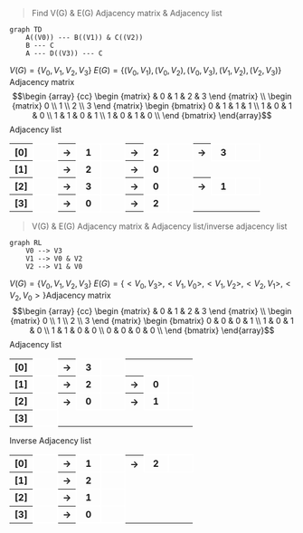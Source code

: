> Find V(G) & E(G)
  Adjacency matrix & Adjacency list
```mermaid
graph TD
	A((V0)) --- B((V1)) & C((V2))
	B --- C
	A --- D((V3)) --- C
```
$V(G) = \{V_0, V_1, V_2, V_3\}$
$E(G) = \{(V_0, V_1), (V_0, V_2), (V_0, V_3), (V_1, V_2), (V_2,V_3) \}$
Adjacency matrix
$$\begin {array} {cc}
\begin {matrix}
& 0 & 1 & 2 & 3 
\end {matrix} \\
\begin {matrix}
0 \\ 1 \\ 2 \\ 3 
\end {matrix}
\begin {bmatrix}
0 & 1 & 1 & 1 \\
1 & 0 & 1 & 0 \\
1 & 1 & 0 & 1 \\
1 & 0 & 1 & 0 \\
\end {bmatrix}
\end{array}$$
Adjacency list
<table style="border-collapse: collapse;">
    <tr>
        <th style="width: 25px">[0]</th>
        <th style="border: 2px solid #ffffff; width: 25px"></th>
        <th>→</th>
        <th style="border: 2px solid #ffffff; width: 25px">1</th>
        <th style="border: 2px solid #ffffff; width: 25px"></th>
        <th>→</th>
        <th style="border: 2px solid #ffffff; width: 25px">2</th>
        <th style="border: 2px solid #ffffff; width: 25px"></th>
        <th>→</th>
        <th style="border: 2px solid #ffffff; width: 25px">3</th>
        <th style="border: 2px solid #ffffff; width: 25px"></th>
    </tr>
    <tr>
        <th style=" width: 25px">[1]</th>
        <th style="border: 2px solid #ffffff; width: 25px"></th>
        <th>→</th>
        <th style="border: 2px solid #ffffff; width: 25px">2</th>
        <th style="border: 2px solid #ffffff; width: 25px"></th>
        <th>→</th>
        <th style="border: 2px solid #ffffff; width: 25px">0</th>
        <th style="border: 2px solid #ffffff; width: 25px"></th>
    </tr>
    <tr>
        <th style="width: 25px">[2]</th>
        <th style="border: 2px solid #ffffff; width: 25px"></th>
        <th>→</th>
        <th style="border: 2px solid #ffffff; width: 25px">3</th>
        <th style="border: 2px solid #ffffff; width: 25px"></th>
        <th>→</th>
        <th style="border: 2px solid #ffffff; width: 25px">0</th>
        <th style="border: 2px solid #ffffff; width: 25px"></th>
        <th>→</th>
        <th style="border: 2px solid #ffffff; width: 25px">1</th>
        <th style="border: 2px solid #ffffff; width: 25px"></th>
    </tr>
    <tr>
        <th style="width: 25px">[3]</th>
        <th style="border: 2px solid #ffffff; width: 25px"></th>
        <th>→</th>
        <th style="border: 2px solid #ffffff; width: 25px">0</th>
        <th style="border: 2px solid #ffffff; width: 25px"></th>
        <th>→</th>
        <th style="border: 2px solid #ffffff; width: 25px">2</th>
        <th style="border: 2px solid #ffffff; width: 25px"></th>
    </tr>
</table>

> V(G) & E(G)
Adjacency matrix & Adjacency
list/inverse adjacency list
```mermaid
graph RL
	V0 --> V3
	V1 --> V0 & V2
	V2 --> V1 & V0
```
$V(G) = \{V_0, V_1, V_2, V_3\}$
$E(G) = \{<V_0, V_3>, <V_1, V_0>, <V_1, V_2>, <V_2, V_1>, <V_2,V_0> \}$Adjacency matrix
$$\begin {array} {cc}
\begin {matrix}
& 0 & 1 & 2 & 3 
\end {matrix} \\
\begin {matrix}
0 \\ 1 \\ 2 \\ 3 
\end {matrix}
\begin {bmatrix}
0 & 0 & 0 & 1 \\
1 & 0 & 1 & 0 \\
1 & 1 & 0 & 0 \\
0 & 0 & 0 & 0 \\
\end {bmatrix}
\end{array}$$
Adjacency list
<table style="border-collapse: collapse;">
    <tr>
        <th style="width: 25px">[0]</th>
        <th style="border: 2px solid #ffffff; width: 25px"></th>
        <th>→</th>
        <th style="border: 2px solid #ffffff; width: 25px">3</th>
        <th style="border: 2px solid #ffffff; width: 25px"></th>
    </tr>
    <tr>
        <th style=" width: 25px">[1]</th>
        <th style="border: 2px solid #ffffff; width: 25px"></th>
        <th>→</th>
        <th style="border: 2px solid #ffffff; width: 25px">2</th>
        <th style="border: 2px solid #ffffff; width: 25px"></th>
        <th>→</th>
        <th style="border: 2px solid #ffffff; width: 25px">0</th>
        <th style="border: 2px solid #ffffff; width: 25px"></th>
    </tr>
    <tr>
        <th style="width: 25px">[2]</th>
        <th style="border: 2px solid #ffffff; width: 25px"></th>
        <th>→</th>
        <th style="border: 2px solid #ffffff; width: 25px">0</th>
        <th style="border: 2px solid #ffffff; width: 25px"></th>
        <th>→</th>
        <th style="border: 2px solid #ffffff; width: 25px">1</th>
        <th style="border: 2px solid #ffffff; width: 25px"></th>
    </tr>
    <tr>
        <th style="width: 25px">[3]</th>
        <th style="border: 2px solid #ffffff; width: 25px"></th>
    </tr>
</table>

Inverse Adjacency list
<table style="border-collapse: collapse;">
    <tr>
        <th style="width: 25px">[0]</th>
        <th style="border: 2px solid #ffffff; width: 25px"></th>
        <th>→</th>
        <th style="border: 2px solid #ffffff; width: 25px">1</th>
        <th style="border: 2px solid #ffffff; width: 25px"></th>
        <th>→</th>
        <th style="border: 2px solid #ffffff; width: 25px">2</th>
        <th style="border: 2px solid #ffffff; width: 25px"></th>
    </tr>
    <tr>
        <th style=" width: 25px">[1]</th>
        <th style="border: 2px solid #ffffff; width: 25px"></th>
        <th>→</th>
        <th style="border: 2px solid #ffffff; width: 25px">2</th>
        <th style="border: 2px solid #ffffff; width: 25px"></th>
    </tr>
    <tr>
        <th style="width: 25px">[2]</th>
        <th style="border: 2px solid #ffffff; width: 25px"></th>
        <th>→</th>
        <th style="border: 2px solid #ffffff; width: 25px">1</th>
        <th style="border: 2px solid #ffffff; width: 25px"></th>
    </tr>
    <tr>
        <th style="width: 25px">[3]</th>
        <th style="border: 2px solid #ffffff; width: 25px"></th>
        <th>→</th>
        <th style="border: 2px solid #ffffff; width: 25px">0</th>
        <th style="border: 2px solid #ffffff; width: 25px"></th>
    </tr>
</table>
